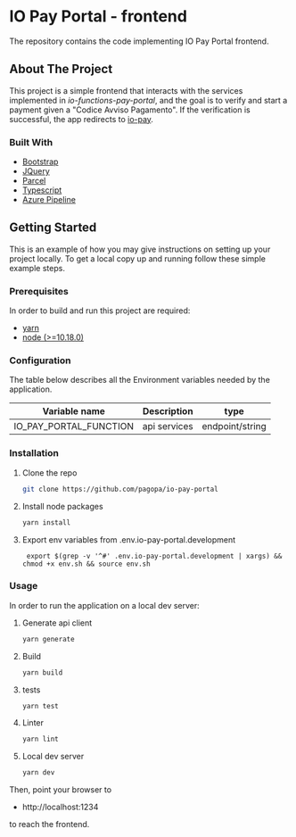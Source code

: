 # IO Pay Portal - frontend

The repository contains the code implementing IO Pay Portal frontend.

## About The Project

This project is a simple frontend that interacts with the services implemented in _io-functions-pay-portal_, and the goal is to verify and start a payment given a "Codice Avviso Pagamento". If the verification is successful, the app redirects to [io-pay](https://github.com/pagopa/io-pay).

### Built With

* [Bootstrap](https://getbootstrap.com)
* [JQuery](https://jquery.com)
* [Parcel](https://parceljs.org)
* [Typescript](https://www.typescriptlang.org)
* [Azure Pipeline](https://azure.microsoft.com)

<!-- GETTING STARTED -->
## Getting Started

This is an example of how you may give instructions on setting up your project locally.
To get a local copy up and running follow these simple example steps.

### Prerequisites

In order to build and run this project are required:

- [yarn](https://yarnpkg.com/)
- [node (>=10.18.0)](https://nodejs.org/it/)

### Configuration

The table below describes all the Environment variables needed by the application.

| Variable name | Description | type |
|----------------|-------------|------|
|IO\_PAY\_PORTAL\_FUNCTION| api services | endpoint/string

### Installation

1. Clone the repo
   ```sh
   git clone https://github.com/pagopa/io-pay-portal
   ```
2. Install node packages
   ```sh
   yarn install
   ```
3. Export env variables from .env.io-pay-portal.development
   ```JS
    export $(grep -v '^#' .env.io-pay-portal.development | xargs) && chmod +x env.sh && source env.sh
   ```

### Usage

In order to run the application on a local dev server:

1. Generate api client 
   ```sh
   yarn generate
   ```
2. Build 
   ```sh
   yarn build
3. tests 
   ```sh
   yarn test
   ```
4. Linter 
   ```sh
   yarn lint
4. Local dev server
   ```sh
   yarn dev
Then, point your browser to

- http://localhost:1234 

to reach the frontend.   


